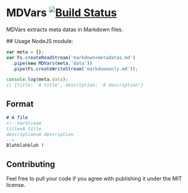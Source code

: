 # MDVars [![Build Status](https://travis-ci.org/nfroidure/mdvars.png?branch=master)](https://travis-ci.org/nfroidure/mdvars)

MDVars extracts meta datas in Markdown files.

## Usage
NodeJS module:
```js
var meta = {};
var Fs.createReadStream('markdown+metadatas.md')
  .pipe(new MDVars(meta,'data'))
  .pipe(Fs.createWriteStream('markdownonly.md'));

console.log(meta.data);
// {title: 'A title', description: 'A description'}
```

## Format
```md
# A file
<!--VarStream
title=A title
description=A description
-->
Blahblahblah !
```

## Contributing
Feel free to pull your code if you agree with publishing it under the MIT license.

